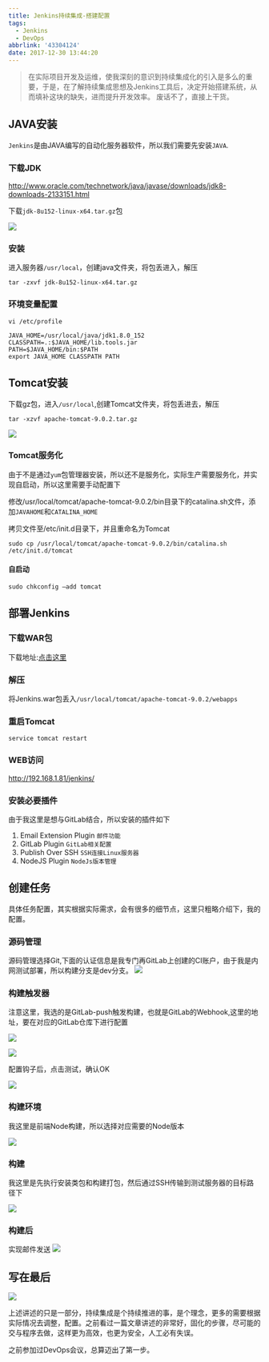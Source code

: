 ```yaml
---
title: Jenkins持续集成-搭建配置
tags:
  - Jenkins
  - DevOps
abbrlink: '43304124'
date: 2017-12-30 13:44:20
---
```

> 在实际项目开发及运维，使我深刻的意识到持续集成化的引入是多么的重要，于是，在了解持续集成思想及Jenkins工具后，决定开始搭建系统，从而填补这块的缺失，进而提升开发效率。
废话不了，直接上干货。

## JAVA安装

`Jenkins`是由JAVA编写的自动化服务器软件，所以我们需要先安装`JAVA`.

### 下载JDK
http://www.oracle.com/technetwork/java/javase/downloads/jdk8-downloads-2133151.html

下载`jdk-8u152-linux-x64.tar.gz`包

![](//static.1991421.cn/blog/2017-12-30-063142.png)

### 安装

进入服务器`/usr/local`，创建java文件夹，将包丢进入，解压

`tar -zxvf jdk-8u152-linux-x64.tar.gz`

### 环境变量配置

`vi /etc/profile`
```
JAVA_HOME=/usr/local/java/jdk1.8.0_152
CLASSPATH=.:$JAVA_HOME/lib.tools.jar
PATH=$JAVA_HOME/bin:$PATH
export JAVA_HOME CLASSPATH PATH

```

## Tomcat安装

下载gz包，进入`/usr/local`,创建Tomcat文件夹，将包丢进去，解压

`tar -xzvf apache-tomcat-9.0.2.tar.gz`

![](//static.1991421.cn/blog/2017-12-30-063233.png)

### Tomcat服务化

由于不是通过`yum`包管理器安装，所以还不是服务化，实际生产需要服务化，并实现自启动，所以这里需要手动配置下

修改/usr/local/tomcat/apache-tomcat-9.0.2/bin目录下的catalina.sh文件，添加`JAVAHOME`和`CATALINA_HOME`


拷贝文件至/etc/init.d目录下，并且重命名为Tomcat

`sudo cp /usr/local/tomcat/apache-tomcat-9.0.2/bin/catalina.sh /etc/init.d/tomcat`

#### 自启动

`sudo chkconfig –add tomcat`


## 部署Jenkins

### 下载WAR包

下载地址:[点击这里](https://jenkins.io/download/)

### 解压
将Jenkins.war包丢入`/usr/local/tomcat/apache-tomcat-9.0.2/webapps`

### 重启Tomcat

`service tomcat restart`

### WEB访问

http://192.168.1.81/jenkins/


### 安装必要插件

由于我这里是想与GitLab结合，所以安装的插件如下

1. Email Extension Plugin `邮件功能`
2. GitLab Plugin `GitLab相关配置`
3. Publish Over SSH `SSH连接Linux服务器`
4. NodeJS Plugin `NodeJs版本管理`

## 创建任务
具体任务配置，其实根据实际需求，会有很多的细节点，这里只粗略介绍下，我的配置。

### 源码管理

源码管理选择Git,下面的认证信息是我专门再GitLab上创建的CI账户，由于我是内网测试部署，所以构建分支是dev分支。
![](//static.1991421.cn/blog/2018-01-20-061636.png)

### 构建触发器
注意这里，我选的是GitLab-push触发构建，也就是GitLab的Webhook,这里的地址，要在对应的GitLab仓库下进行配置

![](//static.1991421.cn/blog/2018-01-20-061800.png)

![](//static.1991421.cn/blog/2018-01-20-062038.png)

配置钩子后，点击测试，确认OK

![](//static.1991421.cn/blog/2018-01-20-062114.png)


### 构建环境
我这里是前端Node构建，所以选择对应需要的Node版本

![](//static.1991421.cn/blog/2018-01-20-062158.png)

### 构建
我这里是先执行安装类包和构建打包，然后通过SSH传输到测试服务器的目标路径下

![](//static.1991421.cn/blog/2018-01-20-062249.png)

### 构建后
实现邮件发送
![](//static.1991421.cn/blog/2018-01-20-062524.png)


## 写在最后

![](//static.1991421.cn/blog/2018-01-20-064519.png)

上述讲述的只是一部分，持续集成是个持续推进的事，是个理念，更多的需要根据实际情况去调整，配置。之前看过一篇文章讲述的非常好，固化的步骤，尽可能的交与程序去做，这样更为高效，也更为安全，人工必有失误。

之前参加过DevOps会议，总算迈出了第一步。





